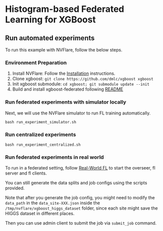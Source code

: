 # Histogram-based Federated Learning for XGBoost   

## Run automated experiments
To run this example with NVFlare, follow the below steps.

### Environment Preparation

1. Install NVFlare: Follow the [Installation](https://nvflare.readthedocs.io/en/main/quickstart.html) instructions.
2. Clone xgboost: `git clone https://github.com/dmlc/xgboost xgboost`
3. Init xgboost submodule: `cd xgboost; git submodule update --init`
4. Build and install xgboost-federated following [README](https://github.com/dmlc/xgboost/blob/master/plugin/federated/README.md)

### Run federated experiments with simulator locally
Next, we will use the NVFlare simulator to run FL training automatically.
```
bash run_experiment_simulator.sh
```

### Run centralized experiments
```
bash run_experiment_centralized.sh
```

### Run federated experiments in real world

To run in a federated setting, follow [Real-World FL](https://nvflare.readthedocs.io/en/main/real_world_fl.html) to
start the overseer, fl server and fl clients.

You can still generate the data splits and job configs using the scripts provided.

Note that after you generate the job config,
you might need to modify the `data_path` in the `data_site-XXX.json`
inside the `/tmp/nvflare/xgboost_higgs_dataset` folder,
since each site might save the HIGGS dataset in different places.

Then you can use admin client to submit the job via `submit_job` command.
